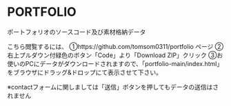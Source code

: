 # PORTFOLIO
ポートフォリオのソースコード及び素材格納データ

こちら閲覧するには、
①https://github.com/tomsom0311/portfolio ページ
②右上プルダウン付緑色のボタン「Code」より「Download ZIP」クリック
③お使いのPCにデータがダウンロードされますので、「portfolio-main/index.html」をブラウザにドラッグ&ドロップにて表示させて下さい。

※contactフォームに関しましては「送信」ボタンを押してもデータの送信はされません
